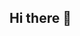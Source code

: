 ## Hi there 👋

<!--
**sai-praveenkumar/sai-praveenkumar** is a ✨ _special_ ✨ repository because its `README.md` (this file) appears on your GitHub profile.

Here are some ideas to get you started:

- 🔭 I’m currently working on ...
- 🌱 I’m currently learning Kubernetes and Google Cloud
- 👯 I’m looking to collaborate on Artificial Intelligence and Data Science Projects
- 🤔 I’m looking for help with buidling Microservies using Spring and Spring Boot Technologies
- 💬 Ask me about Data Structures and Algorithms, Virtual Machines, Kubernetes
- 📫 How to reach me: Connect with me on LinkedIn : https://www.linkedin.com/in/saipraveenkumar-jallipalli-590393213?utm_source=share&utm_campaign=share_via&utm_content=profile&utm_medium=ios_app
- 😄 Pronouns: He/Him
- ⚡ Fun fact: In Africa 1 minute is equal to 60 seconds
-->
